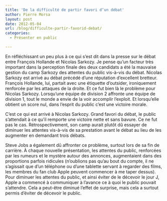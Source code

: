 ```yaml
---
title: 'De la difficulté de partir favori d’un débat'
author: Pierre Morsa
layout: post
date: 2012-05-04
url: /blog/difficulte-partir-favorid-debat/
categories:
  - Présenter en public

---
```

En réfléchissant un peu plus à ce qui s’est dit dans la presse sur le débat entre François Hollande et Nicolas Sarkozy. Je pense qu’un facteur très important dans la perception finale des deux candidats a été la mauvaise gestion du camp Sarkozy des attentes du public vis-à-vis du débat. Nicolas Sarkozy est arrivé au débat précédé d’une réputation d’excellent bretteur. François Hollande, lui, partait avec une étiquette d’outsider, ironiquement renforcée par les attaques de la droite. Et ce fut bien là le problème pour Nicolas Sarkozy. Lorsqu’une équipe de division 2 affronte une équipe de division 1, tout le monde a envie de la voir accomplir l’exploit. Et lorsqu’elle obtient un score nul, dans l’esprit du public c’est une victoire morale.

C’est ce qui est arrivé à Nicolas Sarkozy. Grand favori du débat, le public s’attendait à ce qu’il remporte une victoire nette et sans bavure. Ce ne fut pas le cas. Rétrospectivement, son camp aurait plutôt dû essayer de diminuer les attentes vis-à-vis de sa prestation avant le débat au lieu de les augmenter en demandant trois débats.

Steve Jobs a également dû affronter ce problème, surtout lors de sa fin de carrière. À chaque nouvelle présentation, les attentes du public, renforcées par les rumeurs et le mystère autour des annonces, augmentaient dans des proportions parfois ridicules (n’oublions pas qu’au bout du compte, il ne s’agissait que d’un téléphone ou d’une tablette servant à regarder des films, les membres du fan club Apple peuvent commencer à me taper dessus). Pour diminuer les attentes du public, et ainsi éviter de le décevoir le jour J, Apple a commencé à communiquer à l’avance ce à quoi le public pouvait s’attendre. Cela a peut-être diminué l’effet de surprise, mais cela a surtout permis d’éviter de décevoir le public.